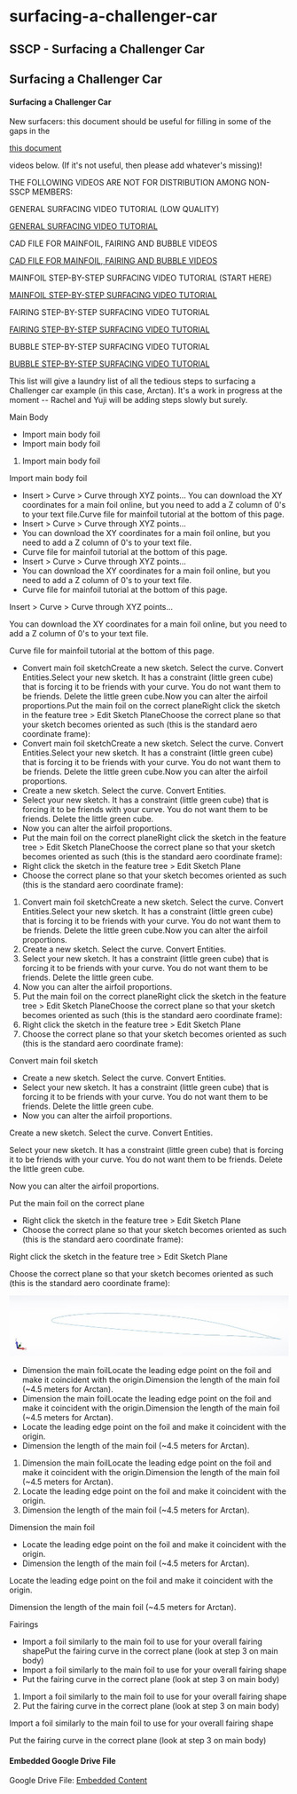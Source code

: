 # surfacing-a-challenger-car

## SSCP - Surfacing a Challenger Car

## Surfacing a Challenger Car

#### Surfacing a Challenger Car

New surfacers: this document should be useful for filling in some of the gaps in the

[this document](https://drive.google.com/open?id=16KT90cmzzyzOKjBzOxiStB29ZZRrAOJbZKlwZrXDzVs)

videos below. (If it's not useful, then please add whatever's missing)!

THE FOLLOWING VIDEOS ARE NOT FOR DISTRIBUTION AMONG NON-SSCP MEMBERS:

GENERAL SURFACING VIDEO TUTORIAL (LOW QUALITY)

[GENERAL SURFACING VIDEO TUTORIAL](https://www.youtube.com/watch?v=HdpjFxuWt0Q)

CAD FILE FOR MAINFOIL, FAIRING AND BUBBLE VIDEOS

[CAD FILE FOR MAINFOIL, FAIRING AND BUBBLE VIDEOS](https://drive.google.com/a/stanford.edu/file/d/0B5DOOxTyn3aua2RHMGgxR2R5SVU/view?usp=sharing)

MAINFOIL STEP-BY-STEP SURFACING VIDEO TUTORIAL (START HERE)

[MAINFOIL STEP-BY-STEP SURFACING VIDEO TUTORIAL](https://youtu.be/w5MiLGjJ7wk)

FAIRING STEP-BY-STEP SURFACING VIDEO TUTORIAL

[FAIRING STEP-BY-STEP SURFACING VIDEO TUTORIAL](https://youtu.be/a6TOyiEUvCg)

BUBBLE STEP-BY-STEP SURFACING VIDEO TUTORIAL

[BUBBLE STEP-BY-STEP SURFACING VIDEO TUTORIAL](https://youtu.be/76E9iF-_fEw)

This list will give a laundry list of all the tedious steps to surfacing a Challenger car example (in this case, Arctan). It's a work in progress at the moment -- Rachel and Yuji will be adding steps slowly but surely.

Main Body

* Import main body foil
* Import main body foil

1. Import main body foil

Import main body foil

* Insert > Curve > Curve through XYZ points... You can download the XY coordinates for a main foil online, but you need to add a Z column of 0's to your text file.Curve file for mainfoil tutorial at the bottom of this page.
* Insert > Curve > Curve through XYZ points...&#x20;
* You can download the XY coordinates for a main foil online, but you need to add a Z column of 0's to your text file.
* Curve file for mainfoil tutorial at the bottom of this page.
* Insert > Curve > Curve through XYZ points...&#x20;
* You can download the XY coordinates for a main foil online, but you need to add a Z column of 0's to your text file.
* Curve file for mainfoil tutorial at the bottom of this page.

Insert > Curve > Curve through XYZ points...&#x20;

You can download the XY coordinates for a main foil online, but you need to add a Z column of 0's to your text file.

Curve file for mainfoil tutorial at the bottom of this page.

* Convert main foil sketchCreate a new sketch. Select the curve. Convert Entities.Select your new sketch. It has a constraint (little green cube) that is forcing it to be friends with your curve. You do not want them to be friends. Delete the little green cube.Now you can alter the airfoil proportions.Put the main foil on the correct planeRight click the sketch in the feature tree > Edit Sketch PlaneChoose the correct plane so that your sketch becomes oriented as such (this is the standard aero coordinate frame):
* Convert main foil sketchCreate a new sketch. Select the curve. Convert Entities.Select your new sketch. It has a constraint (little green cube) that is forcing it to be friends with your curve. You do not want them to be friends. Delete the little green cube.Now you can alter the airfoil proportions.
* Create a new sketch. Select the curve. Convert Entities.
* Select your new sketch. It has a constraint (little green cube) that is forcing it to be friends with your curve. You do not want them to be friends. Delete the little green cube.
* Now you can alter the airfoil proportions.
* Put the main foil on the correct planeRight click the sketch in the feature tree > Edit Sketch PlaneChoose the correct plane so that your sketch becomes oriented as such (this is the standard aero coordinate frame):
* Right click the sketch in the feature tree > Edit Sketch Plane
* Choose the correct plane so that your sketch becomes oriented as such (this is the standard aero coordinate frame):

1. Convert main foil sketchCreate a new sketch. Select the curve. Convert Entities.Select your new sketch. It has a constraint (little green cube) that is forcing it to be friends with your curve. You do not want them to be friends. Delete the little green cube.Now you can alter the airfoil proportions.
2. Create a new sketch. Select the curve. Convert Entities.
3. Select your new sketch. It has a constraint (little green cube) that is forcing it to be friends with your curve. You do not want them to be friends. Delete the little green cube.
4. Now you can alter the airfoil proportions.
5. Put the main foil on the correct planeRight click the sketch in the feature tree > Edit Sketch PlaneChoose the correct plane so that your sketch becomes oriented as such (this is the standard aero coordinate frame):
6. Right click the sketch in the feature tree > Edit Sketch Plane
7. Choose the correct plane so that your sketch becomes oriented as such (this is the standard aero coordinate frame):

Convert main foil sketch

* Create a new sketch. Select the curve. Convert Entities.
* Select your new sketch. It has a constraint (little green cube) that is forcing it to be friends with your curve. You do not want them to be friends. Delete the little green cube.
* Now you can alter the airfoil proportions.

Create a new sketch. Select the curve. Convert Entities.

Select your new sketch. It has a constraint (little green cube) that is forcing it to be friends with your curve. You do not want them to be friends. Delete the little green cube.

Now you can alter the airfoil proportions.

Put the main foil on the correct plane

* Right click the sketch in the feature tree > Edit Sketch Plane
* Choose the correct plane so that your sketch becomes oriented as such (this is the standard aero coordinate frame):

Right click the sketch in the feature tree > Edit Sketch Plane

Choose the correct plane so that your sketch becomes oriented as such (this is the standard aero coordinate frame):

![](../../../../assets/image_55800dc347.jpg)

* Dimension the main foilLocate the leading edge point on the foil and make it coincident with the origin.Dimension the length of the main foil (\~4.5 meters for Arctan).
* Dimension the main foilLocate the leading edge point on the foil and make it coincident with the origin.Dimension the length of the main foil (\~4.5 meters for Arctan).
* Locate the leading edge point on the foil and make it coincident with the origin.
* Dimension the length of the main foil (\~4.5 meters for Arctan).

1. Dimension the main foilLocate the leading edge point on the foil and make it coincident with the origin.Dimension the length of the main foil (\~4.5 meters for Arctan).
2. Locate the leading edge point on the foil and make it coincident with the origin.
3. Dimension the length of the main foil (\~4.5 meters for Arctan).

Dimension the main foil

* Locate the leading edge point on the foil and make it coincident with the origin.
* Dimension the length of the main foil (\~4.5 meters for Arctan).

Locate the leading edge point on the foil and make it coincident with the origin.

Dimension the length of the main foil (\~4.5 meters for Arctan).

Fairings

* Import a foil similarly to the main foil to use for your overall fairing shapePut the fairing curve in the correct plane (look at step 3 on main body)
* Import a foil similarly to the main foil to use for your overall fairing shape
* Put the fairing curve in the correct plane (look at step 3 on main body)

1. Import a foil similarly to the main foil to use for your overall fairing shape
2. Put the fairing curve in the correct plane (look at step 3 on main body)

Import a foil similarly to the main foil to use for your overall fairing shape

Put the fairing curve in the correct plane (look at step 3 on main body)

#### Embedded Google Drive File

Google Drive File: [Embedded Content](https://drive.google.com/embeddedfolderview?id=1Oi1VdHm38y058lcULxNTILZ2pE8VYF8k#list)
